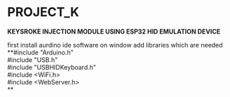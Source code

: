 # PROJECT_K

**KEYSROKE INJECTION
MODULE USING ESP32
HID EMULATION DEVICE**

first install aurdino ide software on window 
add libraries which are needed 
**#include "Arduino.h"<br/>
#include "USB.h"<br/>
#include "USBHIDKeyboard.h"<br/>
#include <WiFi.h><br/>
#include <WebServer.h><br/>
**
